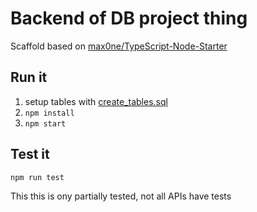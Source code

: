 # Backend of DB project thing

Scaffold based on [max0ne/TypeScript-Node-Starter](https://github.com/max0ne/TypeScript-Node-Starter)

## Run it

1. setup tables with [create_tables.sql](sql/create_tables.sql)
2. `npm install`
3. `npm start`

## Test it

`npm run test`

This this is ony partially tested, not all APIs have tests

